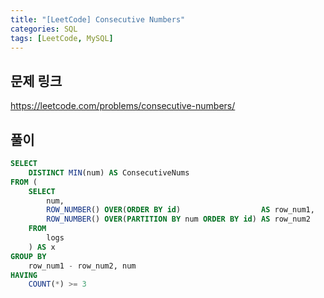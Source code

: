 ```yaml
---
title: "[LeetCode] Consecutive Numbers"
categories: SQL
tags: [LeetCode, MySQL]
---
```


## 문제 링크

<https://leetcode.com/problems/consecutive-numbers/>

## 풀이

```sql
SELECT 
    DISTINCT MIN(num) AS ConsecutiveNums 
FROM (
    SELECT 
        num, 
        ROW_NUMBER() OVER(ORDER BY id)                  AS row_num1, 
        ROW_NUMBER() OVER(PARTITION BY num ORDER BY id) AS row_num2 
    FROM 
        logs
    ) AS x 
GROUP BY 
    row_num1 - row_num2, num 
HAVING 
    COUNT(*) >= 3
```